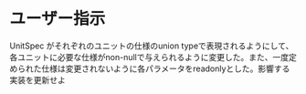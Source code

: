 # ユーザー指示

UnitSpec がそれぞれのユニットの仕様のunion typeで表現されるようにして、各ユニットに必要な仕様がnon-nullで与えられるように変更した。また、一度定められた仕様は変更されないように各パラメータをreadonlyとした。影響する実装を更新せよ
